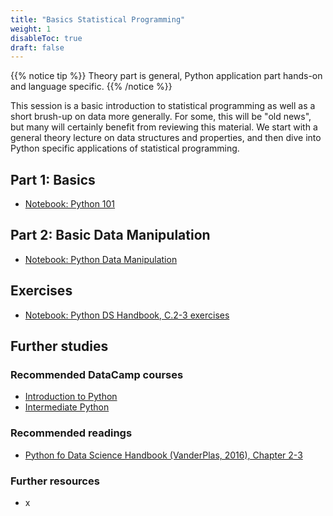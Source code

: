 ```yaml
---
title: "Basics Statistical Programming"
weight: 1
disableToc: true
draft: false
---
```


{{% notice tip %}}  Theory part is general, Python application part hands-on and language specific.
{{% /notice %}}

This session is a basic introduction to statistical programming as well as a short brush-up on data more generally. For some, this will be "old news", but many will certainly benefit from reviewing this material. We start with a general theory lecture on data structures and properties, and then dive into Python specific applications of statistical programming.

## Part 1: Basics

* [Notebook: Python 101](https://colab.research.google.com/github/aaubs/ds-master/blob/main/courses/ds4b-m1-1-intro/notebooks/s1-data.ipynb)

## Part 2: Basic Data Manipulation

* [Notebook: Python Data Manipulation](https://colab.research.google.com/github/aaubs/ds-master/blob/main/courses/ds4b-m1-1-intro/notebooks/s1-manipilation.ipynb)

## Exercises

* [Notebook: Python DS Handbook, C.2-3 exercises](https://colab.research.google.com/github/aaubs/ds-master/blob/main/courses/ds4b-m1-1-intro/notebooks/s1-dshb-ex.ipynb)

<!---
* [Python DS Handbook, C.2-3 answers](https://colab.research.google.com/github/aaubs/ds-master/blob/main/courses/ds4b-m1-1-intro/notebooks/s1-dshb-answers.ipynb)
--->

## Further studies

### Recommended DataCamp courses
* [Introduction to Python](https://app.datacamp.com/learn/courses/intro-to-python-for-data-science)
* [Intermediate Python](https://app.datacamp.com/learn/courses/intermediate-python)

### Recommended readings
* [Python fo Data Science Handbook (VanderPlas, 2016), Chapter 2-3](https://jakevdp.github.io/PythonDataScienceHandbook/)

### Further resources
* x





